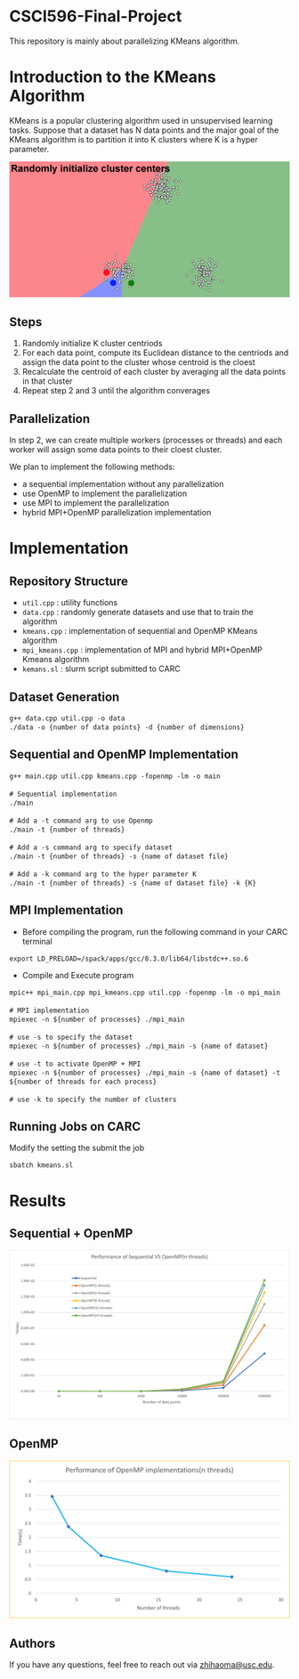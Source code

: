 # CSCI596-Final-Project

This repository is mainly about parallelizing KMeans algorithm.

# Introduction to the KMeans Algorithm

KMeans is a popular clustering algorithm used in unsupervised learning tasks. Suppose that a dataset has N data points and the major goal of the KMeans algorithm is to partition it into K clusters where K is a hyper parameter. 

![](./Kmeans.gif)

## Steps
1. Randomly initialize K cluster centriods
2. For each data point, compute its Euclidean distance to the centriods and assign the data point to the cluster whose centroid is the cloest
3. Recalculate the centroid of each cluster by averaging all the data points in that cluster
4. Repeat step 2 and 3 until the algorithm converages

## Parallelization
In step 2, we can create multiple workers (processes or threads) and each worker will assign some data points to their cloest cluster.

We plan to implement the following methods:
* a sequential implementation without any parallelization
* use OpenMP to implement the parallelization
* use MPI to implement the parallelization
* hybrid MPI+OpenMP parallelization implementation

# Implementation

## Repository Structure
- `util.cpp` : utility functions
- `data.cpp` : randomly generate datasets and use that to train the algorithm
- `kmeans.cpp` : implementation of sequential and OpenMP KMeans algorithm
- `mpi_kmeans.cpp` : implementation of MPI and hybrid MPI+OpenMP Kmeans algorithm
- `kemans.sl` : slurm script submitted to CARC
 
## Dataset Generation
```
g++ data.cpp util.cpp -o data
./data -o {number of data points} -d {number of dimensions}
```

## Sequential and OpenMP Implementation
```
g++ main.cpp util.cpp kmeans.cpp -fopenmp -lm -o main

# Sequential implementation
./main

# Add a -t command arg to use Openmp
./main -t {number of threads}

# Add a -s command arg to specify dataset
./main -t {number of threads} -s {name of dataset file}

# Add a -k command arg to the hyper parameter K
./main -t {number of threads} -s {name of dataset file} -k {K}
```

## MPI Implementation
* Before compiling the program, run the following command in your CARC terminal
```
export LD_PRELOAD=/spack/apps/gcc/8.3.0/lib64/libstdc++.so.6
```

* Compile and Execute program
```
mpic++ mpi_main.cpp mpi_kmeans.cpp util.cpp -fopenmp -lm -o mpi_main

# MPI implementation
mpiexec -n ${number of processes} ./mpi_main

# use -s to specify the dataset
mpiexec -n ${number of processes} ./mpi_main -s {name of dataset}

# use -t to activate OpenMP + MPI
mpiexec -n ${number of processes} ./mpi_main -s {name of dataset} -t ${number of threads for each process}

# use -k to specify the number of clusters
```
## Running Jobs on CARC
Modify the setting the submit the job
```
sbatch kmeans.sl
```

#  Results
## Sequential + OpenMP
![res1](./results/Sequential+OpenMP.png)

## OpenMP
![res2](./results/OpenMP.png)

## Authors

If you have any questions, feel free to reach out via zhihaoma@usc.edu.
